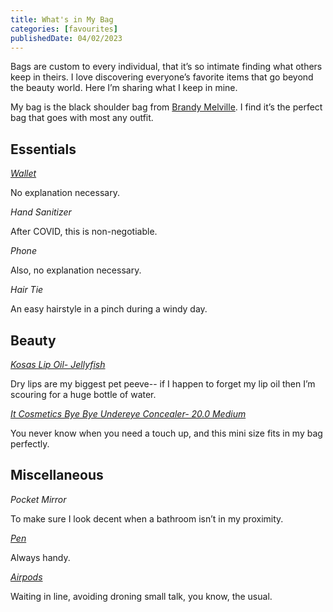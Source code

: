 ```yaml
---
title: What's in My Bag
categories: [favourites]
publishedDate: 04/02/2023
---
```


Bags are custom to every individual, that it’s so intimate finding what others keep in theirs. I love discovering everyone’s favorite items that go beyond the beauty world. Here I’m sharing what I keep in mine.

My bag is the black shoulder bag from [Brandy Melville](https://us.brandymelville.com/products/mini-faux-leather-purse). I find it’s the perfect bag that goes with most any outfit.

## Essentials

_[Wallet](https://www.clutchhealdsburg.com/products/lodis-card-holder)_

No explanation necessary.

_Hand Sanitizer_

After COVID, this is non-negotiable.

_Phone_

Also, no explanation necessary.

_Hair Tie_

An easy hairstyle in a pinch during a windy day.

## Beauty

_[Kosas Lip Oil- Jellyfish](https://www.sephora.com/ca/en/product/lip-oil-P451920?skuId=2297505&icid2=products%20grid:p451920:product)_

Dry lips are my biggest pet peeve-- if I happen to forget my lip oil then I’m scouring for a huge bottle of water.

_[It Cosmetics Bye Bye Undereye Concealer- 20.0 Medium](https://www.sephora.com/ca/en/product/bye-bye-under-eye-full-coverage-anti-aging-waterproof-concealer-mini-P446901?skuId=2224053&icid2=products%20grid:p446901:product)_

You never know when you need a touch up, and this mini size fits in my bag perfectly.

## Miscellaneous

_Pocket Mirror_

To make sure I look decent when a bathroom isn’t in my proximity.

_[Pen](https://muji.ca/collections/pens-pencils/products/wooden-mechanical-pen)_

Always handy.

_[Airpods](https://www.apple.com/ca/shop/product/MQD83AM/A/airpods-pro?fnode=d2ddc7a306450c651694de68e41b0f1c1dffccb745f654d8d535650ff7f7c71a457bbb562dde5e23986a0a11e4fc0bea25adbe2cdd27b81d8dadefd6a4e1fa3669f99b628632e4f0db42987cb5c33ba2fe1652d961dcd34b2ceda4963c9a00d3b2ad6fd170e1390ee67425157153953341deb2d2ca6a095562544bd7a60e196f&fs=f%3Dapple-overear-sport%26fh%3D47d1%252B3214%252B45aa%252B45ab)_

Waiting in line, avoiding droning small talk, you know, the usual.
